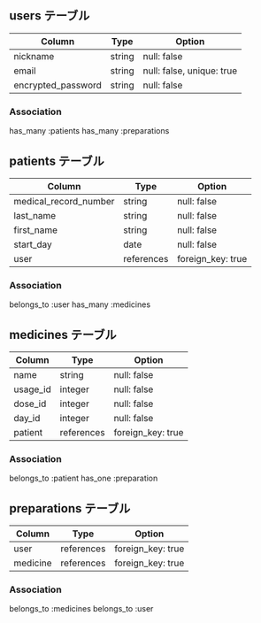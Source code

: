 ## users テーブル

| Column             | Type   | Option                    |
| ------------------ | ------ | ------------------------- |
| nickname           | string | null: false               |
| email              | string | null: false, unique: true |
| encrypted_password | string | null: false               |

### Association
has_many :patients
has_many :preparations

## patients テーブル

| Column                | Type       | Option                |
| --------------------- | ---------- | --------------------- |
| medical_record_number | string     | null: false           |
| last_name             | string     | null: false           |
| first_name            | string     | null: false           |
| start_day             | date       | null: false           |
| user                  | references | foreign_key: true     |

### Association
belongs_to :user
has_many :medicines

## medicines テーブル

| Column                   | Type   | Option   |
| ------------------------ | ------ | -------- |
| name        | string     | null: false       |
| usage_id    | integer    | null: false       |
| dose_id     | integer    | null: false       |
| day_id      | integer    | null: false       |
| patient     | references | foreign_key: true |

### Association
belongs_to :patient
has_one :preparation

## preparations テーブル

| Column     | Type       | Option            |
| ---------- | ---------- | ----------------- |
| user       | references | foreign_key: true |
| medicine   | references | foreign_key: true |

### Association
belongs_to :medicines
belongs_to :user